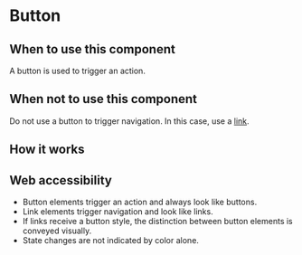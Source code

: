 # Button

## When to use this component

A button is used to trigger an action.

## When not to use this component

Do not use a button to trigger navigation. In this case, use a <a href="{{path './link.html'}}">link</a>.

## How it works



## Web accessibility

* Button elements trigger an action and always look like buttons.
* Link elements trigger navigation and look like links.
* If links receive a button style, the distinction between button elements
  is conveyed visually.
* State changes are not indicated by color alone.
